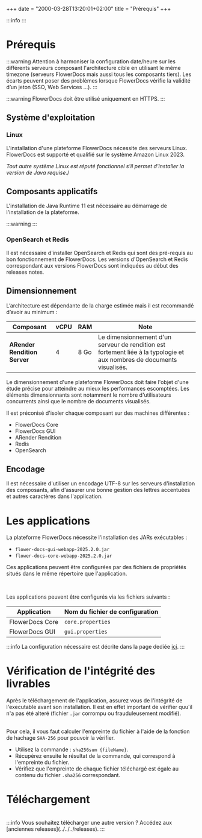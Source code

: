 +++
date = "2000-03-28T13:20:01+02:00"
title = "Prérequis"
+++

:::info
:::


# Prérequis

:::warning
Attention à harmoniser la configuration date/heure sur les différents serveurs composant l'architecture cible en utilisant le même timezone (serveurs FlowerDocs mais aussi tous les composants tiers). Les écarts peuvent poser des problèmes lorsque FlowerDocs vérifie la validité d’un jeton (SSO,  Web Services ...).
:::

:::warning
FlowerDocs doit être utilisé uniquement en HTTPS.
:::

## Système d'exploitation

### Linux

L'installation d'une plateforme FlowerDocs nécessite des serveurs Linux. FlowerDocs est supporté et qualifié sur le système Amazon Linux 2023. 

*Tout autre système Linux est réputé fonctionnel s'il permet d'installer la version de Java requise.*/

## Composants applicatifs

L'installation de Java Runtime 11 est nécessaire au démarrage de l'installation de la plateforme.

:::warning
:::

### OpenSearch et Redis

Il est nécessaire d'installer OpenSearch et Redis qui sont des pré-requis au bon fonctionnement de FlowerDocs.
Les versions d'OpenSearch et Redis correspondant aux versions FlowerDocs sont indiquées au début des releases notes.

## Dimensionnement

L’architecture est dépendante de la charge estimée mais il est recommandé d’avoir au minimum :

| Composant|	vCPU	|  RAM	| Note|
|-------------|----------------------|-----------------------------|--------------------------------------------|
|**ARender Rendition Server**  |	4| 8 Go|Le dimensionnement d'un serveur de rendition est fortement liée à la typologie et aux nombres de documents visualisés.|


Le dimensionnement d'une plateforme FlowerDocs doit faire l'objet d'une étude précise pour atteindre au mieux les performances escomptées.
Les éléments dimensionnants sont notamment le nombre d'utilisateurs concurrents ainsi que le nombre de documents visualisés.

Il est préconisé d'isoler chaque composant sur des machines différentes :

* FlowerDocs Core
* FlowerDocs GUI
* ARender Rendition
* Redis
* OpenSearch

## Encodage

Il est nécessaire d'utiliser un encodage UTF-8 sur les serveurs d'installation des composants, afin d'assurer une bonne gestion des lettres accentuées et autres caractères dans l'application.

# Les applications

La plateforme FlowerDocs nécessite l'installation des JARs exécutables : 

* `flower-docs-gui-webapp-2025.2.0.jar`
* `flower-docs-core-webapp-2025.2.0.jar`


Ces applications peuvent être configurées par des fichiers de propriétés situés dans le même répertoire que l'application.

<br/>

Les applications peuvent être configurés via les fichiers suivants :

|Application				|Nom du fichier de configuration											|
|---------------------------|---------------------------------------------------------------------------|
|FlowerDocs Core 				|`core.properties`															|
|FlowerDocs GUI 				|`gui.properties`																|



:::info
La configuration nécessaire est décrite dans la page dediée [ici](broken-link.md).
:::

# Vérification de l'intégrité des livrables

Après le téléchargement de l'application, assurez vous de l'intégrité de l'executable avant son installation. Il est en effet important de vérifier quu'il n'a pas été alteré (fichier `.jar` corrompu ou frauduleusement modifié).
<br/><br/>

Pour cela, il vous faut calculer l'empreinte du fichier à l'aide de la fonction de hachage `SHA-256` pour pouvoir la vérifier. 

* Utilisez la commande : `sha256sum {fileName}`. 
* Récupérez ensuite le résultat de la commande, qui correspond à l'empreinte du fichier.
* Vérifiez que l'empreinte de chaque fichier téléchargé est égale au contenu du fichier `.sha256` correspondant.


# Téléchargement






<br/>
:::info
Vous souhaitez télécharger une autre version ? Accédez aux [anciennes releases](../../../releases).
:::

